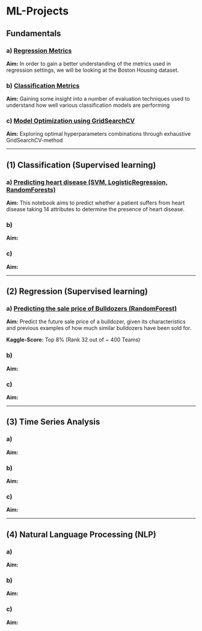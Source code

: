 # ML-Projects

## Fundamentals

### a) [Regression Metrics](https://drive.google.com/file/d/1X3O4VanZDAyYu6TxphjrV9sXZpYcgRW5/view?usp=sharing)
   **Aim:** In order to gain a better understanding of the metrics used in regression settings, we will be looking at the Boston Housing dataset.

### b) [Classification Metrics](https://drive.google.com/file/d/1m_CcFbRJOQ_tytLIBpCUXSRtDWg2btjK/view?usp=sharing)
   **Aim:** Gaining some insight into a number of evaluation techniques used to understand how well various classification models are performing

### c) [Model Optimization using GridSearchCV](https://drive.google.com/file/d/1eCx086bEAyCguidmvbrafzJf-NQ8vMsm/view?usp=sharing)
   **Aim:** Exploring optimal hyperparameters combinations through exhaustive GridSearchCV-method
___________________________________

## (1) Classification (Supervised learning)

### a) [Predicting heart disease (SVM, LogisticRegression, RandomForests)]()
   **Aim:** This notebook aims to predict whether a patient suffers from heart disease taking 14 attributes to determine the presence of heart disease.

### b) []()
   **Aim:**

### c) []()
   **Aim:**

___________________________________

## (2) Regression (Supervised learning)

### a) [Predicting the sale price of Bulldozers (RandomForest)](https://colab.research.google.com/drive/1hljVZVWnOUm40Xe6r353OtrtigObhU8Q?usp=sharing)
   **Aim:** Predict the future sale price of a bulldozer, given its characteristics and previous examples of how much similar bulldozers have been sold for.
   
   **Kaggle-Score:** Top 8% (Rank 32 out of ~ 400 Teams)

### b) []()
   **Aim:**

### c) []()
   **Aim:**
____________________________________

## (3) Time Series Analysis

### a) []()
   **Aim:**

### b) []()
   **Aim:**

### c) []()
   **Aim:**
   
____________________________________

## (4) Natural Language Processing (NLP)

### a) []()
   **Aim:**

### b) []()
   **Aim:**

### c) []()
   **Aim:**
